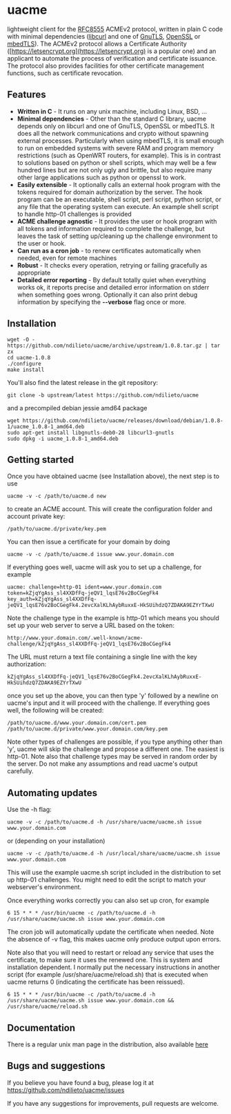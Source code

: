 # uacme
lightweight client for the [RFC8555](https://tools.ietf.org/html/rfc8555) 
ACMEv2 protocol, written in plain C code with minimal dependencies
([libcurl](https://curl.haxx.se/libcurl) and one of
[GnuTLS](https://gnutls.org), [OpenSSL](https://www.openssl.org)
or [mbedTLS](https://tls.mbed.org)). The ACMEv2 protocol allows a 
Certificate Authority ([https://letsencrypt.org](https://letsencrypt.org)
is a popular one) and an applicant to automate the process of 
verification and certificate issuance. The protocol also provides 
facilities for other certificate management functions, such as
certificate revocation.

## Features
* **Written in C** - It runs on any unix machine, including Linux, BSD, ...
* **Minimal dependencies** - Other than the standard C library, uacme 
depends only on libcurl and one of GnuTLS, OpenSSL or mbedTLS. It does
all the network communications and crypto without spawning external
processes.  Particularly when using mbedTLS, it is small enough to run
on embedded systems with severe RAM and program memory restrictions
(such as OpenWRT routers, for example).  This is in contrast to
solutions based on python or shell scripts, which may well be a few
hundred lines but are not only ugly and brittle, but also require many
other large applications such as python or openssl to work.
* **Easily extensible** - It optionally calls an external hook program
with the tokens required for domain authorization by the server. The 
hook program can be an executable, shell script, perl script, python 
script, or any file that the operating system can execute. An example
shell script to handle http-01 challenges is provided
* **ACME challenge agnostic** - It provides the user or hook program
with all tokens and information required to complete the challenge,
but leaves the task of setting up/cleaning up the challenge environment
to the user or hook.
* **Can run as a cron job** - to renew certificates automatically 
when needed, even for remote machines
* **Robust** - It checks every operation, retrying or failing gracefully
as appropriate
* **Detailed error reporting** - By default totally quiet when everything
works ok, it reports precise and detailed error information on stderr 
when something goes wrong. Optionally it can also print debug information
by specifying the **--verbose** flag once or more.

## Installation
```
wget -O - https://github.com/ndilieto/uacme/archive/upstream/1.0.8.tar.gz | tar zx
cd uacme-1.0.8
./configure
make install
```
You'll also find the latest release in the git repository:
```
git clone -b upstream/latest https://github.com/ndilieto/uacme
```
and a precompiled debian jessie amd64 package
```
wget https://github.com/ndilieto/uacme/releases/download/debian/1.0.8-1/uacme_1.0.8-1_amd64.deb
sudo apt-get install libgnutls-deb0-28 libcurl3-gnutls 
sudo dpkg -i uacme_1.0.8-1_amd64.deb
```

## Getting started

Once you have obtained uacme (see Installation above), the next step is to use
```
uacme -v -c /path/to/uacme.d new
```
to create an ACME account. This will create the configuration folder and account
private key:
```
/path/to/uacme.d/private/key.pem
```
You can then issue a certificate for your domain by doing 
```
uacme -v -c /path/to/uacme.d issue www.your.domain.com
```
If everything goes well, uacme will ask you to set up a challenge, for example
```
uacme: challenge=http-01 ident=www.your.domain.com token=kZjqYgAss_sl4XXDfFq-jeQV1_lqsE76v2BoCGegFk4
key_auth=kZjqYgAss_sl4XXDfFq-jeQV1_lqsE76v2BoCGegFk4.2evcXalKLhAybRuxxE-HkSUihdzQ7ZDAKA9EZYrTXwU
```
Note the challenge type in the example is http-01 which means you should set up your web server
to serve a URL based on the token:
```
http://www.your.domain.com/.well-known/acme-challenge/kZjqYgAss_sl4XXDfFq-jeQV1_lqsE76v2BoCGegFk4
```
The URL must return a text file containing a single line with the key authorization:
```
kZjqYgAss_sl4XXDfFq-jeQV1_lqsE76v2BoCGegFk4.2evcXalKLhAybRuxxE-HkSUihdzQ7ZDAKA9EZYrTXwU
```
once you set up the above, you can then type 'y' followed by a newline on uacme's
input and it will proceed with the challenge. If everything goes well, the following
will be created:
```
/path/to/uacme.d/www.your.domain.com/cert.pem
/path/to/uacme.d/private/www.your.domain.com/key.pem
```
Note other types of challenges are possible, if you type anything other than 'y',
uacme will skip the challenge and propose a different one. The easiest is http-01.
Note also that challenge types may be served in random order by the server.
Do not make any assumptions and read uacme's output carefully.

## Automating updates
Use the -h flag:
```
uacme -v -c /path/to/uacme.d -h /usr/share/uacme/uacme.sh issue www.your.domain.com
```
or (depending on your installation)
```
uacme -v -c /path/to/uacme.d -h /usr/local/share/uacme/uacme.sh issue www.your.domain.com
```
This will use the example uacme.sh script included in the distribution to 
set up http-01 challenges. You might need to edit the script to match your
webserver's environment.

Once everything works correctly you can also set up cron, for example
```
6 15 * * * /usr/bin/uacme -c /path/to/uacme.d -h /usr/share/uacme/uacme.sh issue www.your.domain.com 
```
The cron job will automatically update the certificate when needed. 
Note the absence of -v flag, this makes uacme only produce output upon errors.

Note also that you will need to restart or reload any service that 
uses the certificate, to make sure it uses the renewed one.
This is system and installation dependent. I normally put the necessary
instructions in another script (for example /usr/share/uacme/reload.sh)
that is executed when uacme returns 0 (indicating the certificate has
been reissued).
```
6 15 * * * /usr/bin/uacme -c /path/to/uacme.d -h /usr/share/uacme/uacme.sh issue www.your.domain.com && /usr/share/uacme/reload.sh
```
## Documentation

There is a regular unix man page in the distribution, also available
[here](https://ndilieto.github.io/uacme)

## Bugs and suggestions
If you believe you have found a bug, please log it at https://github.com/ndilieto/uacme/issues

If you have any suggestions for improvements, pull requests are welcome.
